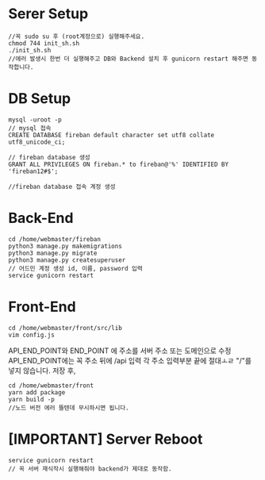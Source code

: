 # Serer Setup

```
//꼭 sudo su 후 (root계정으로) 실행해주세요.
chmod 744 init_sh.sh
./init_sh.sh
//에러 발생시 한번 더 실행해주고 DB와 Backend 설치 후 gunicorn restart 해주면 동작합니다.
```

# DB Setup
```
mysql -uroot -p
// mysql 접속
CREATE DATABASE fireban default character set utf8 collate utf8_unicode_ci;

// fireban database 생성
GRANT ALL PRIVILEGES ON fireban.* to fireban@'%' IDENTIFIED BY 'fireban12#$';

//fireban database 접속 계정 생성
```

# Back-End
```
cd /home/webmaster/fireban
python3 manage.py makemigrations
python3 manage.py migrate
python3 manage.py createsuperuser
// 어드민 계정 생성 id, 이름, password 입력
service gunicorn restart
```

# Front-End
```
cd /home/webmaster/front/src/lib
vim config.js
```
API_END_POINT와 END_POINT 에 주소를 서버 주소 또는 도메인으로 수정
API_END_POINT에는 꼭 주소 뒤에 /api 입력
각 주소 입력부분 끝에 절대ㅗㄹ "/"를 넣지 않습니다.
저장 후,
```
cd /home/webmaster/front
yarn add package
yarn build -p
//노드 버전 에러 뜰텐데 무시하시면 됩니다.
```


# [IMPORTANT] Server Reboot
```
service gunicorn restart
// 꼭 서버 재식작시 실행해줘야 backend가 제대로 동작함.
```

